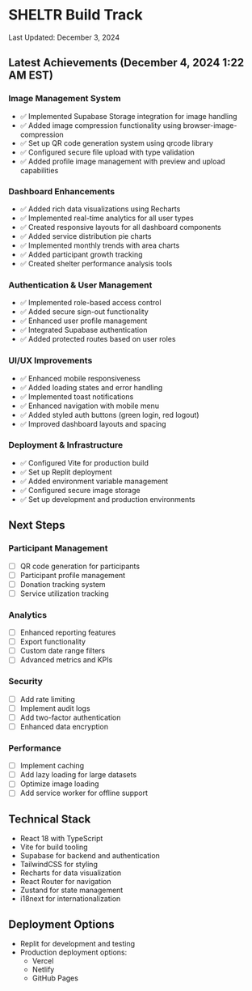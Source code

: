 # SHELTR Build Track
Last Updated: December 3, 2024

## Latest Achievements (December 4, 2024 1:22 AM EST)

### Image Management System
- ✅ Implemented Supabase Storage integration for image handling
- ✅ Added image compression functionality using browser-image-compression
- ✅ Set up QR code generation system using qrcode library
- ✅ Configured secure file upload with type validation
- ✅ Added profile image management with preview and upload capabilities

### Dashboard Enhancements
- ✅ Added rich data visualizations using Recharts
- ✅ Implemented real-time analytics for all user types
- ✅ Created responsive layouts for all dashboard components
- ✅ Added service distribution pie charts
- ✅ Implemented monthly trends with area charts
- ✅ Added participant growth tracking
- ✅ Created shelter performance analysis tools

### Authentication & User Management
- ✅ Implemented role-based access control
- ✅ Added secure sign-out functionality
- ✅ Enhanced user profile management
- ✅ Integrated Supabase authentication
- ✅ Added protected routes based on user roles

### UI/UX Improvements
- ✅ Enhanced mobile responsiveness
- ✅ Added loading states and error handling
- ✅ Implemented toast notifications
- ✅ Enhanced navigation with mobile menu
- ✅ Added styled auth buttons (green login, red logout)
- ✅ Improved dashboard layouts and spacing

### Deployment & Infrastructure
- ✅ Configured Vite for production build
- ✅ Set up Replit deployment
- ✅ Added environment variable management
- ✅ Configured secure image storage
- ✅ Set up development and production environments

## Next Steps

### Participant Management
- [ ] QR code generation for participants
- [ ] Participant profile management
- [ ] Donation tracking system
- [ ] Service utilization tracking

### Analytics
- [ ] Enhanced reporting features
- [ ] Export functionality
- [ ] Custom date range filters
- [ ] Advanced metrics and KPIs

### Security
- [ ] Add rate limiting
- [ ] Implement audit logs
- [ ] Add two-factor authentication
- [ ] Enhanced data encryption

### Performance
- [ ] Implement caching
- [ ] Add lazy loading for large datasets
- [ ] Optimize image loading
- [ ] Add service worker for offline support

## Technical Stack
- React 18 with TypeScript
- Vite for build tooling
- Supabase for backend and authentication
- TailwindCSS for styling
- Recharts for data visualization
- React Router for navigation
- Zustand for state management
- i18next for internationalization

## Deployment Options
- Replit for development and testing
- Production deployment options:
  - Vercel
  - Netlify
  - GitHub Pages